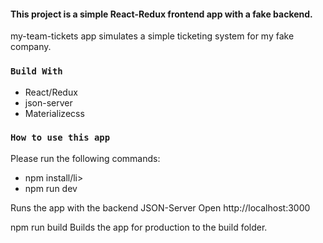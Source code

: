 #### This project is a simple React-Redux frontend app with a fake backend. 

my-team-tickets app simulates a simple ticketing system for my fake company. 

### `Build With`

<ul>
    <li>React/Redux</li>
    <li>json-server</li>
    <li>Materializecss</li>
</ul>

### `How to use this app`

Please run the following commands:
<ul>
    <li>npm install/li>
    <li>npm run dev</li>
</ul

Runs the app with the backend JSON-Server
Open http://localhost:3000

npm run build
Builds the app for production to the build folder.
